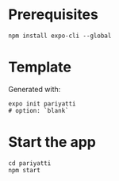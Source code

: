 

# Prerequisites
`npm install expo-cli --global`

# Template
Generated with:
```
expo init pariyatti
# option: `blank`
```

# Start the app
```
cd pariyatti
npm start
```
